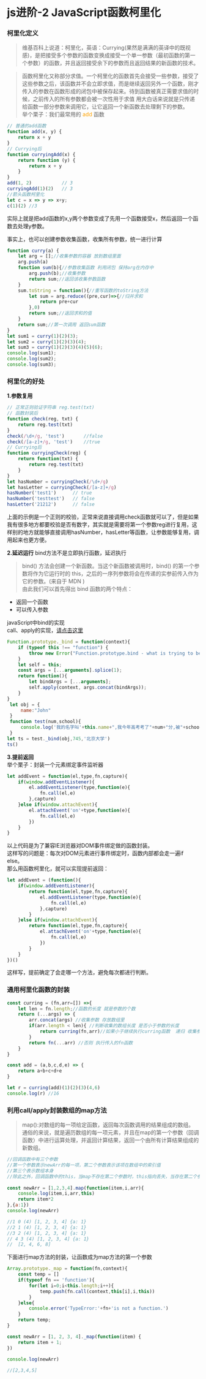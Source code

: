 # js进阶-2  JavaScript函数柯里化
### 柯里化定义  
>维基百科上说道：柯里化，英语：Currying(果然是满满的英译中的既视感)，是把接受多个参数的函数变换成接受一个单一参数（最初函数的第一个参数）的函数，并且返回接受余下的参数而且返回结果的新函数的技术。
  
>函数柯里化又称部分求值。一个柯里化的函数首先会接受一些参数，接受了这些参数之后，该函数并不会立即求值，而是继续返回另外一个函数，刚才传入的参数在函数形成的闭包中被保存起来。待到函数被真正需要求值的时候，之前传入的所有参数都会被一次性用于求值
用大白话来说就是只传递给函数一部分参数来调用它，让它返回一个新函数去处理剩下的参数。  
举个栗子：我们最常用的 <font color='#ffa200'>add</font> 函数
```js 复制代码
// 普通的add函数
function add(x, y) {
    return x + y
}
// Currying后
function curryingAdd(x) {
    return function (y) {
        return x + y
    }
}
add(1, 2)           // 3
curryingAdd(1)(2)   // 3
//箭头函数柯里化
let c = x => y => x+y;
c(1)(2) //3
```
实际上就是把add函数的x,y两个参数变成了先用一个函数接受x，然后返回一个函数去处理y参数。     

事实上，也可以创建参数收集函数，收集所有参数，统一进行计算
```js
function curry(a) {
    let arg = [];//收集参数的容器 放到数组里面
    arg.push(a)
    function sum(b){//参数收集函数 利用闭包 保持arg在内存中
        arg.push(b);//收集参数
        return sum;//返回该收集参数函数
    }
    sum.toString = function(){//重写函数的toString方法 
        let sum = arg.reduce((pre,cur)=>{//归并求和
            return pre+cur
        },0)
        return sum;//返回求和的值
    }
    return sum;//第一次调用 返回sum函数
}
let sum1 = curry(1)(2)(3);
let sum2 = curry(1)(2)(3)(4);
let sum3 = curry(1)(2)(3)(4)(5)(6);
console.log(sum1);
console.log(sum2);
console.log(sum3);
``` 

### 柯里化的好处
**1.参数复用**
```js
// 正常正则验证字符串 reg.test(txt)
// 函数封装后
function check(reg, txt) {
    return reg.test(txt)
}
check(/\d+/g, 'test')       //false
check(/[a-z]+/g, 'test')    //true
// Currying后
function curryingCheck(reg) {
    return function(txt) {
        return reg.test(txt)
    }
}
let hasNumber = curryingCheck(/\d+/g)
let hasLetter = curryingCheck(/[a-z]+/g)
hasNumber('test1')      // true
hasNumber('testtest')   // false
hasLetter('21212')      // false
```
上面的示例是一个正则的校验，正常来说直接调用check函数就可以了，但是如果我有很多地方都要校验是否有数字，其实就是需要将第一个参数reg进行复用，这样别的地方就能够直接调用hasNumber，hasLetter等函数，让参数能够复用，调用起来也更方便。

**2.延迟运行**
bind方法不是立即执行函数，延迟执行   
>bind() 方法会创建一个新函数。当这个新函数被调用时，bind() 的第一个参数将作为它运行时的 this，之后的一序列参数将会在传递的实参前传入作为它的参数。(来自于 MDN )    
由此我们可以首先得出 bind 函数的两个特点：
+ 返回一个函数
+ 可以传入参数

javaScript中bind的实现   
call、apply的实现，[请点击这里](https://weiweiwu01.github.io/js/jc-three.html)
```js
Function.prototype._bind = function(context){
    if (typeof this !== "function") {
        throw new Error("Function.prototype.bind - what is trying to be bound is not callable");
    }
    let self = this;
    const args = [...arguments].splice(1);
    return function(){
        let bindArgs = [...arguments];
        self.apply(context, args.concat(bindArgs));
    }
}
 let obj = {
     name:"John"
 }
 function test(num,school){
     console.log('我的名字叫'+this.name+",我今年高考考了"+num+"分,被"+school+'录取')
 }
let ts = test._bind(obj,745,'北京大学')
ts()
```
**3.提前返回**  
举个栗子：封装一个元素绑定事件监听器
```js
let addEvent = function(el,type,fn,capture){
    if(window.addEventListener){
        el.addEventListener(type,function(e){
            fn.call(el,e)
        },capture)
    }else if(window.attachEvent){
        el.attachEvent('on'+type,function(e){
            fn.call(el,e)
        })
    }
}
```
以上代码是为了兼容IE浏览器对DOM事件绑定做的函数封装。  
这样写的问题是：每次对DOM元素进行事件绑定时，函数内部都会走一遍if else。  
那么用函数柯里化，就可以实现提前返回：  
```js
let addEvent = (function(){
    if(window.addEventListener){
        return function(el,type,fn,capture){
            el.addEventListener(type,function(e){
                fn.call(el,e)
            },capture)
        }
    }else if(window.attachEvent){
        return function(el,type,fn,capture){
            el.attachEvent('on'+type,function(e){
                fn.call(el,e)
            })
        }
    }
})()
```
这样写，提前确定了会走哪一个方法，避免每次都进行判断。 
### 通用柯里化函数的封装
```js
const curring = (fn,arr=[]) =>{ 
    let len = fn.length;//函数的长度 就是参数的个数
    return (...args) => {
        arr.concat(args) //收集参数 存放数组里
        if(arr.length < len){ //判断收集的数组长度 是否小于参数的长度
            return curring(fn,arr)//如果小于继续执行curring函数  递归 收集参数  当前参数为fn arr
        }
        return fn(...arr) //否则 执行传入的fn函数
    }
}

const add = (a,b,c,d,e) => {
    return a+b+c+d+e
}

let r = curring(add)(1)(2)(3)(4,6)
console.log(r) //16
```

### 利用call/apply封装数组的map方法   
>map():对数组的每一项给定函数，返回每次函数调用的结果组成的数组。  
通俗的来说，就是遍历数组的每一项元素，并且在map的第一个参数（回调函数）中进行运算处理，并返回计算结果，返回一个由所有计算结果组成的新数组。
```js
//回调函数中有三个参数   
//第一个参数表示newArr的每一项，第二个参数表示该项在数组中的索引值  
//第三个表示数组本身    
//除此之外，回调函数中的this，当map不存在第二个参数时，this指向丢失，当存在第二个参数时，指向该参数所设定的对象   
 
const newArr = [1,2,3,4].map(function(item,i,arr){
    console.log(item,i,arr,this)
    return item*2
},{a:1})
console.log(newArr)

//1 0 (4) [1, 2, 3, 4] {a: 1}
//2 1 (4) [1, 2, 3, 4] {a: 1}
//3 2 (4) [1, 2, 3, 4] {a: 1}
// 4 3 (4) [1, 2, 3, 4] {a: 1}
//  [2, 4, 6, 8]
```
下面进行map方法的封装，让函数成为map方法的第一个参数
```js
Array.prototype._map = function(fn,context){
    const temp = []
    if(typeof fn == 'function'){
        for(let i=0;i<this.length;i++){
            temp.push(fn.call(context,this[i],i,this))
        }
    }else{
        console.error('TypeError:'+fn+'is not a function.')
    }
    return temp;
}

const newArr = [1, 2, 3, 4]._map(function(item) {
    return item + 1;
})
 
console.log(newArr)

//[2,3,4,5]
```

